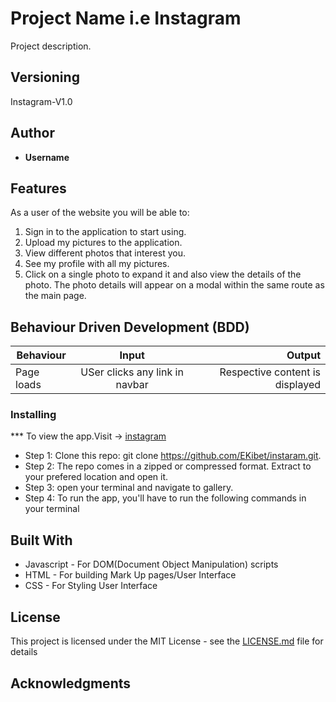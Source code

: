 # Project Name i.e Instagram


  Project description.

## Versioning

 Instagram-V1.0 

## Author

* **Username**

## Features


As a user of the website you will be able to:

1. Sign in to the application to start using. 
2. Upload my pictures to the application.
3. View different photos that interest you.
4. See my profile with all my pictures.
2. Click on a single photo to expand it and also view the details of the photo. The photo details will appear on a modal within the same route as the main page.


## Behaviour Driven Development (BDD)
|Behaviour 	           |    Input 	                 |       Output          |
|----------------------------------------------|:-----------------------------------:|-----------------------------:|       
|Page loads	                           |   USer clicks any link in navbar                            |       Respective content is displayed  |                        |


### Installing

*** To view the app.Visit -> [instagram](http://instagramlite.herokuapp.com/instagram/)
* Step 1:
Clone this repo: git clone https://github.com/EKibet/instaram.git.
* Step 2:
The repo comes in a zipped or compressed format. Extract to your prefered location and open it.
* Step 3:
open your terminal and navigate to gallery.
* Step 4:
To run the app, you'll have to run the following commands in your terminal
    
    
## Built With

* Javascript - For DOM(Document Object Manipulation) scripts
* HTML - For building Mark Up pages/User Interface
* CSS - For Styling User Interface


## License

This project is licensed under the MIT License - see the [LICENSE.md](LICENSE.md) file for details

## Acknowledgments

